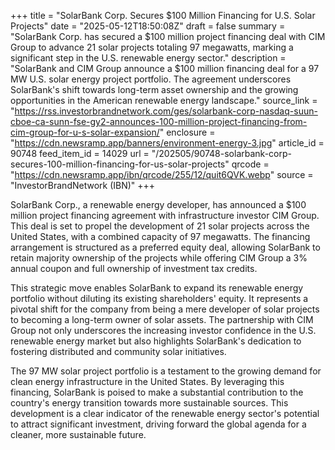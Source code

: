 +++
title = "SolarBank Corp. Secures $100 Million Financing for U.S. Solar Projects"
date = "2025-05-12T18:50:08Z"
draft = false
summary = "SolarBank Corp. has secured a $100 million project financing deal with CIM Group to advance 21 solar projects totaling 97 megawatts, marking a significant step in the U.S. renewable energy sector."
description = "SolarBank and CIM Group announce a $100 million financing deal for a 97 MW U.S. solar energy project portfolio. The agreement underscores SolarBank's shift towards long-term asset ownership and the growing opportunities in the American renewable energy landscape."
source_link = "https://rss.investorbrandnetwork.com/ges/solarbank-corp-nasdaq-suun-cboe-ca-sunn-fse-gy2-announces-100-million-project-financing-from-cim-group-for-u-s-solar-expansion/"
enclosure = "https://cdn.newsramp.app/banners/environment-energy-3.jpg"
article_id = 90748
feed_item_id = 14029
url = "/202505/90748-solarbank-corp-secures-100-million-financing-for-us-solar-projects"
qrcode = "https://cdn.newsramp.app/ibn/qrcode/255/12/quit6QVK.webp"
source = "InvestorBrandNetwork (IBN)"
+++

<p>SolarBank Corp., a renewable energy developer, has announced a $100 million project financing agreement with infrastructure investor CIM Group. This deal is set to propel the development of 21 solar projects across the United States, with a combined capacity of 97 megawatts. The financing arrangement is structured as a preferred equity deal, allowing SolarBank to retain majority ownership of the projects while offering CIM Group a 3% annual coupon and full ownership of investment tax credits.</p><p>This strategic move enables SolarBank to expand its renewable energy portfolio without diluting its existing shareholders' equity. It represents a pivotal shift for the company from being a mere developer of solar projects to becoming a long-term owner of solar assets. The partnership with CIM Group not only underscores the increasing investor confidence in the U.S. renewable energy market but also highlights SolarBank's dedication to fostering distributed and community solar initiatives.</p><p>The 97 MW solar project portfolio is a testament to the growing demand for clean energy infrastructure in the United States. By leveraging this financing, SolarBank is poised to make a substantial contribution to the country's energy transition towards more sustainable sources. This development is a clear indicator of the renewable energy sector's potential to attract significant investment, driving forward the global agenda for a cleaner, more sustainable future.</p>
